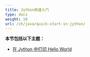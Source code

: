 ```yaml
---
title: Jython快速入门
type: docs
weight: 10
url: /zh/java/quick-start-in-jython/
---
```


**本节包括以下主题：**

- [在 Jython 中打印 Hello World](/cells/zh/java/hello-world-in-jython/)

